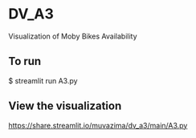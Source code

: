 # DV_A3
Visualization of Moby Bikes Availability

## To run
$ streamlit run A3.py

## View the visualization
https://share.streamlit.io/muvazima/dv_a3/main/A3.py
